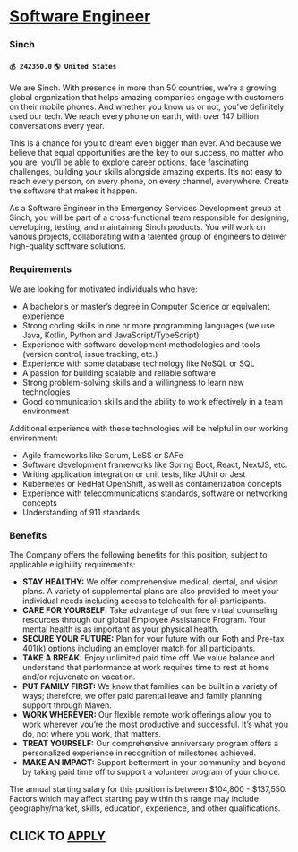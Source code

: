 # [Software Engineer](https://www.remotewlb.com/apply/software-engineer-83041)  
### Sinch  
#### `💰 242350.0` `🌎 United States`  

We are Sinch. With presence in more than 50 countries, we’re a growing global organization that helps amazing companies engage with customers on their mobile phones. And whether you know us or not, you’ve definitely used our tech. We reach every phone on earth, with over 147 billion conversations every year.

This is a chance for you to dream even bigger than ever. And because we believe that equal opportunities are the key to our success, no matter who you are, you’ll be able to explore career options, face fascinating challenges, building your skills alongside amazing experts. It’s not easy to reach every person, on every phone, on every channel, everywhere. Create the software that makes it happen.

As a Software Engineer in the Emergency Services Development group at Sinch, you will be part of a cross-functional team responsible for designing, developing, testing, and maintaining Sinch products. You will work on various projects, collaborating with a talented group of engineers to deliver high-quality software solutions.

### Requirements

We are looking for motivated individuals who have:

  * A bachelor’s or master’s degree in Computer Science or equivalent experience
  * Strong coding skills in one or more programming languages (we use Java, Kotlin, Python and JavaScript/TypeScript)
  * Experience with software development methodologies and tools (version control, issue tracking, etc.)
  * Experience with some database technology like NoSQL or SQL
  * A passion for building scalable and reliable software
  * Strong problem-solving skills and a willingness to learn new technologies
  * Good communication skills and the ability to work effectively in a team environment

Additional experience with these technologies will be helpful in our working environment:

  * Agile frameworks like Scrum, LeSS or SAFe
  * Software development frameworks like Spring Boot, React, NextJS, etc.
  * Writing application integration or unit tests, like JUnit or Jest
  * Kubernetes or RedHat OpenShift, as well as containerization concepts
  * Experience with telecommunications standards, software or networking concepts
  * Understanding of 911 standards

### Benefits

The Company offers the following benefits for this position, subject to applicable eligibility requirements:

  *  **STAY HEALTHY:** We offer comprehensive medical, dental, and vision plans. A variety of supplemental plans are also provided to meet your individual needs including access to telehealth for all participants.
  *  **CARE FOR YOURSELF:** Take advantage of our free virtual counseling resources through our global Employee Assistance Program. Your mental health is as important as your physical health.
  *  **SECURE YOUR FUTURE:** Plan for your future with our Roth and Pre-tax 401(k) options including an employer match for all participants.
  *  **TAKE A BREAK:** Enjoy unlimited paid time off. We value balance and understand that performance at work requires time to rest at home and/or rejuvenate on vacation.
  *  **PUT FAMILY FIRST:** We know that families can be built in a variety of ways; therefore, we offer paid parental leave and family planning support through Maven.
  *  **WORK WHEREVER:** Our flexible remote work offerings allow you to work wherever you’re the most productive and successful. It’s what you do, not where you work, that matters.
  *  **TREAT YOURSELF:** Our comprehensive anniversary program offers a personalized experience in recognition of milestones achieved.
  *  **MAKE AN IMPACT:** Support betterment in your community and beyond by taking paid time off to support a volunteer program of your choice.

The annual starting salary for this position is between $104,800 - $137,550. Factors which may affect starting pay within this range may include geography/market, skills, education, experience, and other qualifications.

  
## CLICK TO [APPLY](https://www.remotewlb.com/apply/software-engineer-83041)

